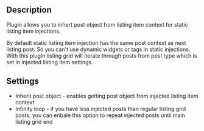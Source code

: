 ## Description

Plugin allows you to inhert post object from listing item context for static listing item injections.

By default static listing item injection has the same post context as next listing post. So you can't use dynamic widgets or tags in static injections.
With this plugin listing grid will iterate through posts from post type which is set in injected listing item settings.

## Settings
- Inherit post object - enables getting post object from injected listing item context
- Infinity loop - if you have less injected posts than regular listing grid posts, you can enbale this option to repeat injected posts until main listing grid end
